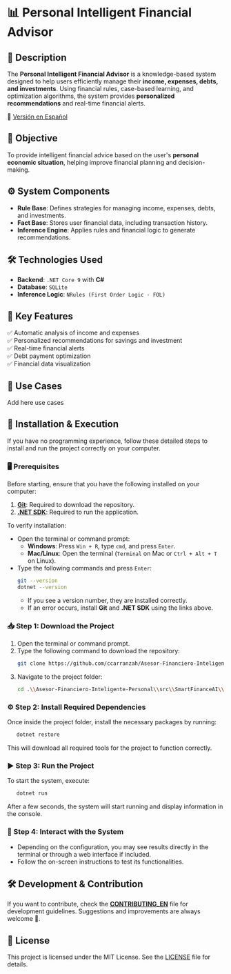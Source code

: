 # 📊 Personal Intelligent Financial Advisor

## 📌 Description
The **Personal Intelligent Financial Advisor** is a knowledge-based system designed to help users efficiently manage their **income, expenses, debts, and investments**. Using financial rules, case-based learning, and optimization algorithms, the system provides **personalized recommendations** and real-time financial alerts.

📄 [Versión en Español](README.md)

## 🎯 Objective
To provide intelligent financial advice based on the user's **personal economic situation**, helping improve financial planning and decision-making.

## ⚙️ System Components
- **Rule Base**: Defines strategies for managing income, expenses, debts, and investments.
- **Fact Base**: Stores user financial data, including transaction history.
- **Inference Engine**: Applies rules and financial logic to generate recommendations.

## 🛠️ Technologies Used
- **Backend**: `.NET Core 9` with **C#**
- **Database**: `SQLite`
- **Inference Logic**: `NRules (First Order Logic - FOL)`

## 🚀 Key Features
✅ Automatic analysis of income and expenses  
✅ Personalized recommendations for savings and investment  
✅ Real-time financial alerts  
✅ Debt payment optimization  
✅ Financial data visualization  

## 📌 Use Cases
Add here use cases

## 📂 Installation & Execution
If you have no programming experience, follow these detailed steps to install and run the project correctly on your computer.

### 🖥️ Prerequisites
Before starting, ensure that you have the following installed on your computer:
1. [**Git**](https://git-scm.com/downloads): Required to download the repository.
2. [**.NET SDK**](https://dotnet.microsoft.com/en-us/download): Required to run the application.

To verify installation:
- Open the terminal or command prompt:
  - **Windows**: Press `Win + R`, type `cmd`, and press `Enter`.
  - **Mac/Linux**: Open the terminal (`Terminal` on Mac or `Ctrl + Alt + T` on Linux).
- Type the following commands and press `Enter`:
  ```bash
  git --version
  dotnet --version
  ```
  - If you see a version number, they are installed correctly.
  - If an error occurs, install **Git** and **.NET SDK** using the links above.

### 📥 Step 1: Download the Project
1. Open the terminal or command prompt.
2. Type the following command to download the repository:
   ```bash
   git clone https://github.com/ccarranzah/Asesor-Financiero-Inteligente-Personal.git
   ```
3. Navigate to the project folder:
   ```bash
   cd .\\Asesor-Financiero-Inteligente-Personal\\src\\SmartFinanceAI\\SmartFinanceAI.App
   ```

### ⚙️ Step 2: Install Required Dependencies
Once inside the project folder, install the necessary packages by running:
```bash
   dotnet restore
```
This will download all required tools for the project to function correctly.

### ▶️ Step 3: Run the Project
To start the system, execute:
```bash
   dotnet run
```
After a few seconds, the system will start running and display information in the console.

### 🔄 Step 4: Interact with the System
- Depending on the configuration, you may see results directly in the terminal or through a web interface if included.
- Follow the on-screen instructions to test its functionalities.

## 🛠️ Development & Contribution
If you want to contribute, check the **[CONTRIBUTING_EN](CONTRIBUTING_EN.md)** file for development guidelines. Suggestions and improvements are always welcome 🚀.

## 📄 License
This project is licensed under the MIT License. See the [LICENSE](LICENSE) file for details.
